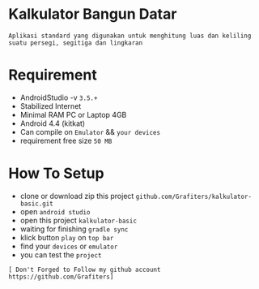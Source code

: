# Kalkulator Bangun Datar
    Aplikasi standard yang digunakan untuk menghitung luas dan keliling suatu persegi, segitiga dan lingkaran

# Requirement
 - AndroidStudio -v ```3.5.+```
 - Stabilized Internet
 - Minimal RAM PC or Laptop 4GB
 - Android 4.4 (kitkat)
 - Can compile on ```Emulator``` && ```your devices```
 - requirement free size ```50 MB```

# How To Setup
 - clone or download zip this project ```github.com/Grafiters/kalkulator-basic.git```
 - open ```android studio```
 - open this project ```kalkulator-basic```
 - waiting for finishing ```gradle sync```
 - klick button ```play``` on ```top bar```
 - find your ```devices``` or ```emulator```
 - you can test the ```project```

```[ Don't Forged to Follow my github account https://github.com/Grafiters]```
